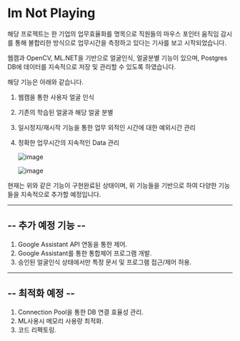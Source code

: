 # Im Not Playing

해당 프로젝트는 한 기업의 업무효율화를 명목으로 직원들의 마우스 포인터 움직임 감시를 통해 불합리한 방식으로 업무시간을 측정하고 있다는 기사를 보고 시작되었습니다.

웹캠과 OpenCV, ML.NET을 기반으로 얼굴인식, 얼굴분별 기능이 있으며, Postgres DB에 데이터를 지속적으로 저장 및 관리할 수 있도록 하였습니다.

해당 기능은 아래와 같습니다.

1. 웹캠을 통한 사용자 얼굴 인식
2. 기존의 학습된 얼굴과 해당 얼굴 분별
3. 일시정지/재시작 기능을 통한 업무 외적인 시간에 대한 예외시간 관리
4. 정확한 업무시간의 지속적인 Data 관리


   ![image](https://github.com/hyunpap2r/Im-Not-Playing/assets/91259577/7c1141c2-9ffd-4bf4-ac62-3b5191ebb081)


   ![image](https://github.com/hyunpap2r/Im-Not-Playing/assets/91259577/a207c3e6-705a-4d44-b9fd-6a748b4cfc92)





현재는 위와 같은 기능이 구현완료된 상태이며, 위 기능들을 기반으로 하여 다양한 기능들을 지속적으로 추가할 예정입니다.

--------------------
-- 추가 예정 기능 --
--------------------
1. Google Assistant API 연동을 통한 제어.
2. Google Assistant를 통한 통합제어 프로그램 개발.
3. 승인된 얼굴인식 상태에서만 특정 문서 및 프로그램 접근/제어 허용.


------------------
--  최적화 예정 --
------------------
1. Connection Pool을 통한 DB 연결 효율성 관리.
2. ML사용시 메모리 사용량 최적화.
3. 코드 리펙토링.
